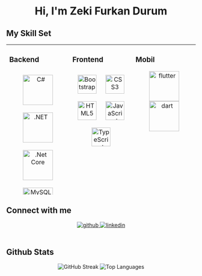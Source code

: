 <h1 align="center">Hi, I'm Zeki Furkan Durum</h1>

## My Skill Set  
<div align="center">
  <table style="width: 100%; height: 400px;"><tr><td valign="top" width="33%" style="height: 100%;">

  ### Backend  
  <div align="center" style="margin: auto; height: 100%;">  
  <a href="https://docs.microsoft.com/en-us/dotnet/csharp/" target="_blank"><img style="margin: 10px; height: 80px;" src="https://profilinator.rishav.dev/skills-assets/csharp-original.svg" alt="C#" /></a>  
  <a href="https://dotnet.microsoft.com/download/dotnet-framework" target="_blank"><img style="margin: 10px; height: 80px;" src="https://profilinator.rishav.dev/skills-assets/dot-net-original-wordmark.svg" alt=".NET" /></a>  
  <a href="https://dotnet.microsoft.com/download" target="_blank"><img style="margin: 10px; height: 80px;" src="https://profilinator.rishav.dev/skills-assets/dotnetcore.png" alt=".Net Core" /></a>  
  <a href="https://www.mysql.com/" target="_blank"><img style="margin: 10px; height: 80px;" src="https://profilinator.rishav.dev/skills-assets/mysql-original-wordmark.svg" alt="MySQL" /></a>  
  <a href="https://www.microsoft.com/en-us/sql-server" target="_blank" rel="noreferrer"> <img src="https://www.svgrepo.com/show/303229/microsoft-sql-server-logo.svg" alt="mssql" width="60" height="60"/> </a>
  <a href="https://www.postgresql.org/" target="_blank"><img style="margin: 10px; height: 80px;" src="https://profilinator.rishav.dev/skills-assets/postgresql-original-wordmark.svg" alt="PostgreSQL" /></a>  
  </div>

  </td><td valign="top" width="33%" style="height: 100%;">

  ### Frontend  
  <div align="center" style="margin: auto; height: 100%;">  
          <a href="https://getbootstrap.com/docs/3.4/javascript/" target="_blank"><img style="margin: 10px" src="https://profilinator.rishav.dev/skills-assets/bootstrap-plain.svg" alt="Bootstrap" height="50" /></a>  
          <a href="https://www.w3schools.com/css/" target="_blank"><img style="margin: 10px" src="https://profilinator.rishav.dev/skills-assets/css3-original-wordmark.svg" alt="CSS3" height="50" /></a>  
          <a href="https://en.wikipedia.org/wiki/HTML5" target="_blank"><img style="margin: 10px" src="https://profilinator.rishav.dev/skills-assets/html5-original-wordmark.svg" alt="HTML5" height="50" /></a>  
          <a href="https://www.javascript.com/" target="_blank"><img style="margin: 10px" src="https://profilinator.rishav.dev/skills-assets/javascript-original.svg" alt="JavaScript" height="50" /></a>  
          <a href="https://www.typescriptlang.org/" target="_blank"><img style="margin: 10px" src="https://profilinator.rishav.dev/skills-assets/typescript-original.svg" alt="TypeScript" height="50" /></a>  
  </div>
  
  </td><td valign="top" width="33%" style="height: 100%;"> 

  ### Mobil  
  <div align="center" style="margin: auto; height: 100%;">  
  <a href="https://flutter.dev" target="_blank" style="margin: 10px" rel="noreferrer"> <img src="https://www.vectorlogo.zone/logos/flutterio/flutterio-icon.svg" alt="flutter" width="80" height="80"/></a> 
  <a href="https://dart.dev" target="_blank" style="margin: 10px" rel="noreferrer"> <img src="https://www.vectorlogo.zone/logos/dartlang/dartlang-icon.svg" alt="dart" width="80" height="80"/> </a>
  </div>
  
</td></tr></table>

</div>

## Connect with me  
<div align="center">
<a href="https://github.com/zfurkandurum" target="_blank">
<img src=https://img.shields.io/badge/github-%2324292e.svg?&style=for-the-badge&logo=github&logoColor=white alt=github style="margin-bottom: 5px;" />
</a>
<a href="https://www.linkedin.com/in/zeki-furkan-durum-701637205/" target="_blank">
<img src=https://img.shields.io/badge/linkedin-%231E77B5.svg?&style=for-the-badge&logo=linkedin&logoColor=white alt=linkedin style="margin-bottom: 5px;" />
</a>
</div>  
   
<br/> 

## Github Stats  
<div align="center">
  <img src="https://github-readme-streak-stats.herokuapp.com/?user=zfurkandurum&" alt="GitHub Streak" />
  <img src="https://github-readme-stats.vercel.app/api/top-langs?username=zfurkandurum&show_icons=true&locale=en&layout=compact" alt="Top Languages" />
</div>
